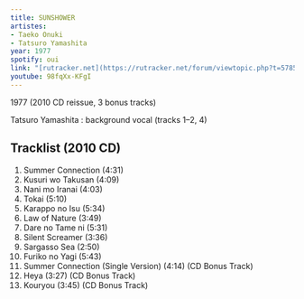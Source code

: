 ```yaml
---
title: SUNSHOWER
artistes:
- Taeko Onuki
- Tatsuro Yamashita
year: 1977
spotify: oui
link: "[rutracker.net](https://rutracker.net/forum/viewtopic.php?t=5785317)"
youtube: 98fqXx-KFgI
---
```


<!--more-->

1977 (2010 CD reissue, 3 bonus tracks)

Tatsuro Yamashita : background vocal (tracks 1–2, 4)

## Tracklist (2010 CD)

01. Summer Connection (4:31)
02. Kusuri wo Takusan (4:09)
03. Nani mo Iranai (4:03)
04. Tokai (5:10)
05. Karappo no Isu (5:34)
06. Law of Nature (3:49)
07. Dare no Tame ni (5:31)
08. Silent Screamer (3:36)
09. Sargasso Sea (2:50)
10. Furiko no Yagi (5:43)
11. Summer Connection (Single Version) (4:14) (CD Bonus Track)
12. Heya (3:27) (CD Bonus Track)
13. Kouryou (3:45) (CD Bonus Track)
